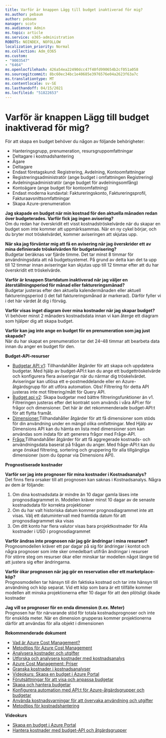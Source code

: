 ```yaml
---
title: Varför är knappen Lägg till budget inaktiverad för mig?
ms.author: pebaum
author: pebaum
manager: scotv
ms.audience: Admin
ms.topic: article
ms.service: o365-administration
ROBOTS: NOINDEX, NOFOLLOW
localization_priority: Normal
ms.collection: Adm_O365
ms.custom:
- "9003547"
- "6464"
ms.openlocfilehash: 426a54ea22490dcc47f40fd990654b2cf051a058
ms.sourcegitcommit: 8bc60ec34bc1e40685e3976576e04a2623f63a7c
ms.translationtype: MT
ms.contentlocale: sv-SE
ms.lasthandoff: 04/15/2021
ms.locfileid: "51822653"
---
```

# <a name="why-is-the-add-budget-button-disabled-for-me"></a>Varför är knappen Lägg till budget inaktiverad för mig?

För att skapa en budget behöver du någon av följande behörigheter:

- Hanteringsgrupp, prenumeration, resursgruppomfattningar
- Deltagare i kostnadshantering
- Ägare
- Deltagare
- Endast företagskund: Registrering, Avdelning, Kontoomfattningar
- Registreringsadministratör (ange budget i omfattningen Registrering)
- Avdelningsadministratör (ange budget för avdelningsomfång)
- Kontoägare (ange budget för kontoomfattning)
- Endast moderna kundavtal: Faktureringskonto, Faktureringsprofil, Fakturaavsnittsomfattningar
- Skapa Azure-prenumeration

**Jag skapade en budget när min kostnad för den aktuella månaden redan över budgeterades. Varför fick jag ingen avisering?**  
Om du redan har överskridit ett visst kostnadströskelvärde när du skapar en budget som inte kommer att uppmärksammas. När en ny cykel börjar, och du bryter mot tröskelvärdet, kommer aviseringen att skjutas upp.

**När ska jag förväntar mig att få en avisering när jag överskrider ett av mina definierade tröskelvärden för budgetavisering?**  
Budgetar beräknas var fjärde timme. Det tar minst 8 timmar för användningsdata att nå budgetsystemet. På grund av detta kan det ta upp till 12 timmar innan aviseringar kan skjutas upp till 12 timmar efter att du har överskridit ett tröskelvärde.

**Varför är knappen Startdatum inaktiverad när jag väljer en återställningsperiod för månad eller faktureringsmånad?**  
Budgetar justeras efter den aktuella kalendermånaden eller aktuell faktureringsperiod (i det fall faktureringsmånad är markerad). Därför fyller vi i det här värdet åt dig i förväg.

**Varför visas inget diagram över mina kostnader när jag skapar budget?**  
Vi behöver minst 2 månaders kostnadsdata innan vi kan återge ett diagram som hjälper dig att skapa budget.

**Varför kan jag inte ange en budget för en prenumeration som jag just skapade?**  
När du har skapat en prenumeration tar det 24–48 timmar att bearbeta data innan du anger en budget för den.

**Budget-API-resurser**

- [Budgetar API v1](https://docs.microsoft.com/rest/api/consumption/budgets?WT.mc_id=Portal-Microsoft_Azure_Support): Tillhandahåller åtgärder för att skapa och uppdatera budgetar. Med hjälp av budget-API:t kan du ange ett budgettröskelvärde och konfigurera flera aviseringar när du närmar dig tröskelvärdet. Aviseringar kan utlösa ett e-postmeddelande eller en Azure-åtgärdsgrupp för att utföra automation. Obs! Filtrering för detta API justeras inte mot filtrering/mått för Query API.
- [Budget api v2](https://github.com/Azure/azure-rest-api-specs/blob/master/specification/cost-management/resource-manager/Microsoft.CostManagement/preview/2019-04-01-preview/examples/CreateOrUpdateBudget.json): Skapa budgetar med bättre filtreringsfunktioner än v1. Filtreringen justeras efter det kontrakt som används i våra API:er för frågor och dimensioner. Det här är det rekommenderade budget-API:t för att flytta framåt.
- [Dimensioner:](https://docs.microsoft.com/rest/api/cost-management/dimensions?WT.mc_id=Portal-Microsoft_Azure_Support)Tillhandahåller åtgärder för att få dimensioner som stöds för din användning under en mängd olika omfattningar. Med Hjälp av Dimensions API kan du hämta en lista med dimensioner som kan användas som indata för att generera frågor med Fråge-API.
- [Fråga:](https://docs.microsoft.com/rest/api/cost-management/query?WT.mc_id=Portal-Microsoft_Azure_Support)Tillhandahåller åtgärder för att få aggregerade kostnads- och användningsdata baserat på frågan du anger. Med fråge-API:t kan du ange önskad filtrering, sortering och gruppering för alla tillgängliga dimensioner (som du öppnar via Dimensions API).

**Prognostiserade kostnader**

**Varför ser jag inte prognoser för mina kostnader i Kostnadsanalys?**  
Det finns flera orsaker till att prognosen kan saknas i Kostnadsanalys. Några av dem är följande:

1. Om dina kostnadsdata är mindre än 10 dagar gamla läses inte prognosdiagrammet in. Modellen kräver minst 10 dagar av de senaste kostnadsdata för korrekta projektioner
2. Om du har valt historiska datum kommer prognosdiagrammet inte att visas. Välj ett datumintervall med framtida datum för att prognosdiagrammet ska visas
3. Om ditt konto har flera valutor visas bara projektkostnader för Alla kostnader i USD i prognosdiagrammet

**Varför ändras inte prognosen när jag gör ändringar i mina resurser?**  
Prognosmodellen kräver ett par dagar på sig för ändringar i kontot och några prognoser som inte sker omedelbart utifrån ändringar i resurser  
För större steg om resurser ökar eller minskar tar modellen något längre tid att justera sig efter ändringarna.

**Varför ökar prognosen när jag gör en reservation eller ett marketplace-köp?**  
Prognosmodellen tar hänsyn till din faktiska kostnad och tar inte hänsyn till användning och köp separat. Vid ett köp som bara är ett tillfälle kommer modellen att minska projektionerna efter 10 dagar för att den plötsligt ökade kostnader

**Jag vill se prognoser för en enda dimension (t.ex. Meter)**  
Prognosen har för närvarande stöd för totala kostnadsprognoser och inte för enskilda meter. När en dimension grupperas kommer projektionerna därför att användas för alla objekt i dimensionen

**Rekommenderade dokument**

- [Vad är Azure Cost Management?](https://docs.microsoft.com/azure/cost-management/overview-cost-mgt?WT.mc_id=Portal-Microsoft_Azure_Support)
- [Metodtips för Azure Cost Management](https://docs.microsoft.com/azure/cost-management/cost-mgt-best-practices?WT.mc_id=Portal-Microsoft_Azure_Support)
- [Analysera kostnader och utgifter](https://docs.microsoft.com/azure/cost-management/quick-acm-cost-analysis?WT.mc_id=Portal-Microsoft_Azure_Support)
- [Utforska och analysera kostnader med kostnadsanalys](https://docs.microsoft.com/azure/cost-management/quick-acm-cost-analysis?WT.mc_id=Portal-Microsoft_Azure_Support)
- [Azure Cost Management: Priser](https://azure.microsoft.com/services/cost-management/#pricing)
- [Granska kostnader i kostnadsanalyser](https://docs.microsoft.com/azure/cost-management-billing/costs/quick-acm-cost-analysis?WT.mc_id=Portal-Microsoft_Azure_Support#review-costs-in-cost-analysis)
- [Videokurs: Skapa en budget i Azure Portal](https://www.youtube.com/watch?v=ExIVG_Gr45A&t=4s)
- [Förutsättningar för att visa och anpassa budgetar](https://docs.microsoft.com/azure/cost-management-billing/costs/tutorial-acm-create-budgets?WT.mc_id=Portal-Microsoft_Azure_Support#prerequisites)
- [Skapa och hantera budgetar](https://docs.microsoft.com/azure/cost-management-billing/costs/tutorial-acm-create-budgets?WT.mc_id=Portal-Microsoft_Azure_Support#create-a-budget-in-the-azure-portal)
- [Konfigurera automation med API:t för Azure-åtgärdsgrupper och budgetar](https://docs.microsoft.com/azure/cost-management/tutorial-acm-create-budgets?WT.mc_id=Portal-Microsoft_Azure_Support#trigger-an-action-group)
- [Använda kostnadsvarningar för att övervaka användning och utgifter](https://docs.microsoft.com/azure/cost-management/cost-mgt-alerts-monitor-usage-spending?WT.mc_id=Portal-Microsoft_Azure_Support)
- [Metodtips för kostnadshantering](https://docs.microsoft.com/azure/cost-management/cost-mgt-best-practices?WT.mc_id=Portal-Microsoft_Azure_Support)  

**Videokurs**

- [Skapa en budget i Azure Portal](https://go.microsoft.com/fwlink/?linkid=2146761)
- [Hantera kostnader med budget-API och åtgärdsgrupper](https://go.microsoft.com/fwlink/?linkid=2147038)
